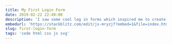 ```yaml
---
title: My First Login Form
date: 2019-02-22 22:49:00
description: 'I saw some cool log in forms which inspired me to create this.'
embedurl: 'https://stackblitz.com/edit/js-mryzjf?embed=1&file=index.html&hideExplorer=1&hideNavigation=1&view=preview'
slug: first-login-form
tags: 'code html css js svg'
---
```

